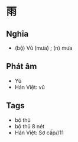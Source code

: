 # 雨

## Nghĩa
* (bộ) Vũ (mưa) ; (n) mưa

## Phát âm
* Yǔ
* Hán Việt: vũ

## Tags
* bộ thủ
* bộ thủ 8 nét
* Hán Việt: Sơ cấp//11

<script>window.HANZI_FIELD='雨';</script>
